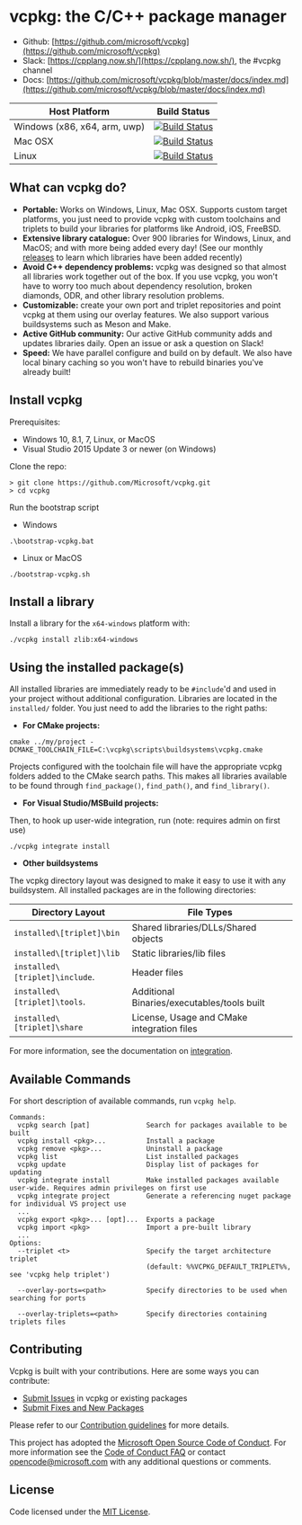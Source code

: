 # vcpkg: the C/C++ package manager

* Github: [https://github.com/microsoft/vcpkg](https://github.com/microsoft/vcpkg)
* Slack: [https://cpplang.now.sh/](https://cpplang.now.sh/), the #vcpkg channel
* Docs: [https://github.com/microsoft/vcpkg/blob/master/docs/index.md](https://github.com/microsoft/vcpkg/blob/master/docs/index.md)

| Host Platform  | Build Status |
| ------------- | ------------- |
| Windows (x86, x64, arm, uwp)  | [![Build Status](https://dev.azure.com/vcpkg/public/_apis/build/status/vcpkg-Windows-master-CI?branchName=master)](https://dev.azure.com/vcpkg/public/_build/latest?definitionId=9&branchName=master)  |
| Mac OSX  | [![Build Status](https://dev.azure.com/vcpkg/public/_apis/build/status/vcpkg-osx-master-CI?branchName=master)](https://dev.azure.com/vcpkg/public/_build/latest?definitionId=11&branchName=master)  |
| Linux | [![Build Status](https://dev.azure.com/vcpkg/public/_apis/build/status/vcpkg-Linux-master-CI?branchName=master)](https://dev.azure.com/vcpkg/public/_build/latest?definitionId=6&branchName=master) |

## What can vcpkg do?
* __Portable:__ Works on Windows, Linux, Mac OSX. Supports custom target platforms, you just need to provide vcpkg with custom toolchains and triplets to build your libraries for platforms like Android, iOS, FreeBSD.
* __Extensive library catalogue:__ Over 900 libraries for Windows, Linux, and MacOS; and with more being added every day! (See our monthly [releases](https://github.com/microsoft/vcpkg/releases) to learn which libraries have been added recently)
* __Avoid C++ dependency problems:__ vcpkg was designed so that almost all libraries work together out of the box. If you use vcpkg, you won't have to worry too much about dependency resolution, broken diamonds, ODR, and other library resolution problems.
* __Customizable:__ create your own port and triplet repositories and point vcpkg at them using our overlay features. We also support various buildsystems such as Meson and Make.
* __Active GitHub community:__ Our active GitHub community adds and updates libraries daily. Open an issue or ask a question on Slack!
* __Speed:__ We have parallel configure and build on by default. We also have local binary caching so you won't have to rebuild binaries you've already built! 

## Install vcpkg
Prerequisites:
- Windows 10, 8.1, 7, Linux, or MacOS
- Visual Studio 2015 Update 3 or newer (on Windows)

Clone the repo:
```
> git clone https://github.com/Microsoft/vcpkg.git
> cd vcpkg
```

Run the bootstrap script
* Windows 
```
.\bootstrap-vcpkg.bat
```
* Linux or MacOS
```
./bootstrap-vcpkg.sh
```

## Install a library
Install a library for the `x64-windows` platform with:
```
./vcpkg install zlib:x64-windows
```

## Using the installed package(s)
All installed libraries are immediately ready to be `#include`'d and used in your project without additional configuration. Libraries are located in the `installed/` folder. You just need to add the libraries to the right paths:

* __For CMake projects:__

```
cmake ../my/project -DCMAKE_TOOLCHAIN_FILE=C:\vcpkg\scripts\buildsystems\vcpkg.cmake
```
Projects configured with the toolchain file will have the appropriate vcpkg folders added to the CMake search paths. This makes all libraries available to be found through `find_package()`, `find_path()`, and `find_library()`.

* __For Visual Studio/MSBuild projects:__

Then, to hook up user-wide integration, run (note: requires admin on first use)
```
./vcpkg integrate install
```

* __Other buildsystems__

The vcpkg directory layout was designed to make it easy to use it with any buildsystem. All installed packages are in the following directories:

| Directory Layout  | File Types |
| ------------- | ------------- |
| `installed\[triplet]\bin` | Shared libraries/DLLs/Shared objects |
| `installed\[triplet]\lib` | Static libraries/lib files |
| `installed\[triplet]\include`. | Header files |
| `installed\[triplet]\tools`. | Additional Binaries/executables/tools built |
| `installed\[triplet]\share` | License, Usage and CMake integration files |


For more information, see the documentation on [integration](docs/users/integration.md).

## Available Commands

For short description of available commands, run `vcpkg help`.
```
Commands:
  vcpkg search [pat]              Search for packages available to be built
  vcpkg install <pkg>...          Install a package
  vcpkg remove <pkg>...           Uninstall a package
  vcpkg list                      List installed packages
  vcpkg update                    Display list of packages for updating
  vcpkg integrate install         Make installed packages available user-wide. Requires admin privileges on first use
  vcpkg integrate project         Generate a referencing nuget package for individual VS project use
  ...
  vcpkg export <pkg>... [opt]...  Exports a package
  vcpkg import <pkg>              Import a pre-built library
  ...
Options:
  --triplet <t>                   Specify the target architecture triplet
                                  (default: %%VCPKG_DEFAULT_TRIPLET%%, see 'vcpkg help triplet')

  --overlay-ports=<path>          Specify directories to be used when searching for ports

  --overlay-triplets=<path>       Specify directories containing triplets files

```

## Contributing
Vcpkg is built with your contributions. Here are some ways you can contribute:

* [Submit Issues](https://github.com/Microsoft/vcpkg/issues) in vcpkg or existing packages
* [Submit Fixes and New Packages](https://github.com/Microsoft/vcpkg/pulls)

Please refer to our [Contribution guidelines](CONTRIBUTING.md) for more details.

This project has adopted the [Microsoft Open Source Code of Conduct](https://opensource.microsoft.com/codeofconduct/). For more information see the [Code of Conduct FAQ](https://opensource.microsoft.com/codeofconduct/faq/) or contact [opencode@microsoft.com](mailto:opencode@microsoft.com) with any additional questions or comments.

## License

Code licensed under the [MIT License](LICENSE.txt).
